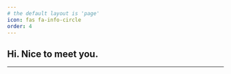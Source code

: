 ```yaml
---
# the default layout is 'page'
icon: fas fa-info-circle
order: 4
---
```


<link rel="stylesheet" type='text/css' href="https://cdn.jsdelivr.net/gh/devicons/devicon@latest/devicon.min.css" />
<link rel="stylesheet" type='text/css' href="/assets/css/about.css" />
<script src="/assets/js/about.js" defer></script>

## Hi. Nice to meet you.

<hr class="about">

<div id="tools"></div>

<!-- <button id="install-pwa-btn" style="display: none;">Install App</button> -->
<script src="/assets/js/pwa-prompt.js" defer></script>